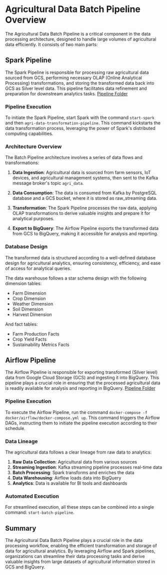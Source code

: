 # Agricultural Data Batch Pipeline Overview

The Agricultural Data Batch Pipeline is a critical component in the data processing architecture, designed to handle large volumes of agricultural data efficiently. It consists of two main parts:

## Spark Pipeline

The Spark Pipeline is responsible for processing raw agricultural data sourced from GCS, performing necessary OLAP (Online Analytical Processing) transformations, and storing the transformed data back into GCS as Silver level data. This pipeline facilitates data refinement and preparation for downstream analytics tasks. [Pipeline Folder](./export_to_gcs/)


### Pipeline Execution
To initiate the Spark Pipeline, start Spark with the command `start-spark` and then `agri-data-transformation-pipeline`. This command kickstarts the data transformation process, leveraging the power of Spark's distributed computing capabilities.

### Architecture Overview
The Batch Pipeline architecture involves a series of data flows and transformations:

1. **Data Ingestion**: Agricultural data is sourced from farm sensors, IoT devices, and agricultural management systems, then sent to the Kafka message broker's topic `agri_data`.
  
2. **Data Consumption**: The data is consumed from Kafka by PostgreSQL database and a GCS bucket, where it is stored as raw_streaming data.

3. **Transformation**: The Spark Pipeline processes the raw data, applying OLAP transformations to derive valuable insights and prepare it for analytical purposes.

4. **Export to BigQuery**: The Airflow Pipeline exports the transformed data from GCS to BigQuery, making it accessible for analysis and reporting.

### Database Design
The transformed data is structured according to a well-defined database design for agricultural analytics, ensuring consistency, efficiency, and ease of access for analytical queries.

The data warehouse follows a star schema design with the following dimension tables:
- Farm Dimension
- Crop Dimension
- Weather Dimension
- Soil Dimension
- Harvest Dimension

And fact tables:
- Farm Production Facts
- Crop Yield Facts
- Sustainability Metrics Facts

## Airflow Pipeline

The Airflow Pipeline is responsible for exporting transformed (Silver level) data from Google Cloud Storage (GCS) and ingesting it into BigQuery. This pipeline plays a crucial role in ensuring that the processed agricultural data is readily available for analysis and reporting in BigQuery.
[Pipeline Folder](./export_to_big_query/)

### Pipeline Execution
To execute the Airflow Pipeline, run the command `docker-compose -f docker/airflow/docker-compose.yml up`. This command triggers the Airflow DAGs, instructing them to initiate the pipeline execution according to their schedule.

### Data Lineage
The agricultural data follows a clear lineage from raw data to analytics:

1. **Raw Data Collection**: Agricultural data from various sources
2. **Streaming Ingestion**: Kafka streaming pipeline processes real-time data
3. **Batch Processing**: Spark transforms and enriches the data
4. **Data Warehousing**: Airflow loads data into BigQuery
5. **Analytics**: Data is available for BI tools and dashboards

### Automated Execution
For streamlined execution, all these steps can be combined into a single command: `start-batch-pipeline`.

## Summary
The Agricultural Data Batch Pipeline plays a crucial role in the data processing workflow, enabling the efficient transformation and storage of data for agricultural analytics. By leveraging Airflow and Spark pipelines, organizations can streamline their data processing tasks and derive valuable insights from large datasets of agricultural information stored in GCS and BigQuery.